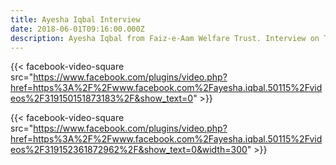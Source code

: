 ```yaml
---
title: Ayesha Iqbal Interview
date: 2018-06-01T09:16:00.000Z
description: Ayesha Iqbal from Faiz-e-Aam Welfare Trust. Interview on TV.
---
```



{{< facebook-video-square src="https://www.facebook.com/plugins/video.php?href=https%3A%2F%2Fwww.facebook.com%2Fayesha.iqbal.50115%2Fvideos%2F319150151873183%2F&show_text=0" >}}

{{< facebook-video-square src="https://www.facebook.com/plugins/video.php?href=https%3A%2F%2Fwww.facebook.com%2Fayesha.iqbal.50115%2Fvideos%2F319152361872962%2F&show_text=0&width=300" >}}